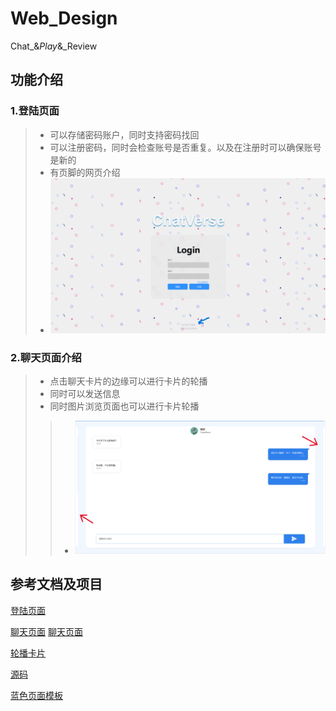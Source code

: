 # Web_Design
Chat_&amp;_Play_&amp;_Review

## 功能介绍

### 1.登陆页面 

> - 可以存储密码账户，同时支持密码找回
> - 可以注册密码，同时会检查账号是否重复。以及在注册时可以确保账号是新的
> - 有页脚的网页介绍
> - ![image-20240605081211300](./1.png)

### 2.聊天页面介绍

> - 点击聊天卡片的边缘可以进行卡片的轮播
> - 同时可以发送信息
> - 同时图片浏览页面也可以进行卡片轮播
> > - ![image-20240605081211300](./2.png)


## 参考文档及项目
[登陆页面](https://github.com/codeacg/HTML-CSS/blob/main/01-%E7%AE%80%E5%8D%95%E7%99%BB%E9%99%86%E7%95%8C%E9%9D%A2/index.html)

[聊天页面](https://blog.csdn.net/lutrra/article/details/120390780)
[聊天页面](https://blog.csdn.net/k_06140/article/details/125566198)

[轮播卡片](https://juejin.cn/post/6844903939159277576?from=search-suggest)

[源码](https://github.com/orangleLi/my-swiper)

[蓝色页面模板](http://demo.sucaihuo.com/modals/65/6567/demo/)